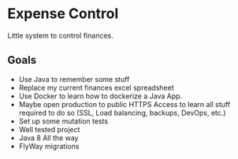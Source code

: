 # Expense Control

Little system to control finances.

## Goals
- Use Java to remember some stuff
- Replace my current finances excel spreadsheet
- Use Docker to learn how to dockerize a Java App.
- Maybe open production to public HTTPS Access to learn all stuff required to do so (SSL, Load balancing, backups, DevOps, etc.)
- Set up some mutation tests
- Well tested project
- Java 8 All the way
- FlyWay migrations